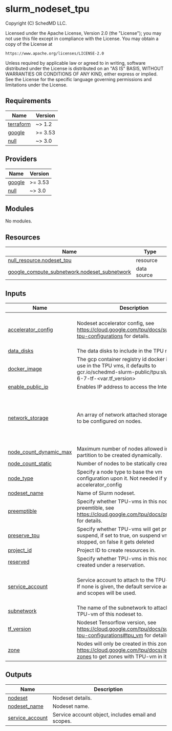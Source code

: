 # slurm_nodeset_tpu

<!-- BEGINNING OF PRE-COMMIT-TERRAFORM DOCS HOOK -->
Copyright (C) SchedMD LLC.

Licensed under the Apache License, Version 2.0 (the "License");
you may not use this file except in compliance with the License.
You may obtain a copy of the License at

    https://www.apache.org/licenses/LICENSE-2.0

Unless required by applicable law or agreed to in writing, software
distributed under the License is distributed on an "AS IS" BASIS,
WITHOUT WARRANTIES OR CONDITIONS OF ANY KIND, either express or implied.
See the License for the specific language governing permissions and
limitations under the License.

## Requirements

| Name | Version |
|------|---------|
| <a name="requirement_terraform"></a> [terraform](#requirement\_terraform) | ~> 1.2 |
| <a name="requirement_google"></a> [google](#requirement\_google) | >= 3.53 |
| <a name="requirement_null"></a> [null](#requirement\_null) | ~> 3.0 |

## Providers

| Name | Version |
|------|---------|
| <a name="provider_google"></a> [google](#provider\_google) | >= 3.53 |
| <a name="provider_null"></a> [null](#provider\_null) | ~> 3.0 |

## Modules

No modules.

## Resources

| Name | Type |
|------|------|
| [null_resource.nodeset_tpu](https://registry.terraform.io/providers/hashicorp/null/latest/docs/resources/resource) | resource |
| [google_compute_subnetwork.nodeset_subnetwork](https://registry.terraform.io/providers/hashicorp/google/latest/docs/data-sources/compute_subnetwork) | data source |

## Inputs

| Name | Description | Type | Default | Required |
|------|-------------|------|---------|:--------:|
| <a name="input_accelerator_config"></a> [accelerator\_config](#input\_accelerator\_config) | Nodeset accelerator config, see https://cloud.google.com/tpu/docs/supported-tpu-configurations for details. | <pre>object({<br>    topology = string<br>    version  = string<br>  })</pre> | <pre>{<br>  "topology": "",<br>  "version": ""<br>}</pre> | no |
| <a name="input_data_disks"></a> [data\_disks](#input\_data\_disks) | The data disks to include in the TPU node | `list(string)` | `[]` | no |
| <a name="input_docker_image"></a> [docker\_image](#input\_docker\_image) | The gcp container registry id docker image to use in the TPU vms, it defaults to gcr.io/schedmd-slurm-public/tpu:slurm-gcp-6-7-tf-<var.tf\_version> | `string` | `""` | no |
| <a name="input_enable_public_ip"></a> [enable\_public\_ip](#input\_enable\_public\_ip) | Enables IP address to access the Internet. | `bool` | `false` | no |
| <a name="input_network_storage"></a> [network\_storage](#input\_network\_storage) | An array of network attached storage mounts to be configured on nodes. | <pre>list(object({<br>    server_ip     = string,<br>    remote_mount  = string,<br>    local_mount   = string,<br>    fs_type       = string,<br>    mount_options = string,<br>  }))</pre> | `[]` | no |
| <a name="input_node_count_dynamic_max"></a> [node\_count\_dynamic\_max](#input\_node\_count\_dynamic\_max) | Maximum number of nodes allowed in this partition to be created dynamically. | `number` | `0` | no |
| <a name="input_node_count_static"></a> [node\_count\_static](#input\_node\_count\_static) | Number of nodes to be statically created. | `number` | `0` | no |
| <a name="input_node_type"></a> [node\_type](#input\_node\_type) | Specify a node type to base the vm configuration upon it. Not needed if you use accelerator\_config | `string` | `null` | no |
| <a name="input_nodeset_name"></a> [nodeset\_name](#input\_nodeset\_name) | Name of Slurm nodeset. | `string` | n/a | yes |
| <a name="input_preemptible"></a> [preemptible](#input\_preemptible) | Specify whether TPU-vms in this nodeset are preemtible, see https://cloud.google.com/tpu/docs/preemptible for details. | `bool` | `false` | no |
| <a name="input_preserve_tpu"></a> [preserve\_tpu](#input\_preserve\_tpu) | Specify whether TPU-vms will get preserve on suspend, if set to true, on suspend vm is stopped, on false it gets deleted | `bool` | `true` | no |
| <a name="input_project_id"></a> [project\_id](#input\_project\_id) | Project ID to create resources in. | `string` | n/a | yes |
| <a name="input_reserved"></a> [reserved](#input\_reserved) | Specify whether TPU-vms in this nodeset are created under a reservation. | `bool` | `false` | no |
| <a name="input_service_account"></a> [service\_account](#input\_service\_account) | Service account to attach to the TPU-vm.<br>If none is given, the default service account and scopes will be used. | <pre>object({<br>    email  = string<br>    scopes = set(string)<br>  })</pre> | `null` | no |
| <a name="input_subnetwork"></a> [subnetwork](#input\_subnetwork) | The name of the subnetwork to attach the TPU-vm of this nodeset to. | `string` | n/a | yes |
| <a name="input_tf_version"></a> [tf\_version](#input\_tf\_version) | Nodeset Tensorflow version, see https://cloud.google.com/tpu/docs/supported-tpu-configurations#tpu_vm for details. | `string` | n/a | yes |
| <a name="input_zone"></a> [zone](#input\_zone) | Nodes will only be created in this zone. Check https://cloud.google.com/tpu/docs/regions-zones to get zones with TPU-vm in it. | `string` | n/a | yes |

## Outputs

| Name | Description |
|------|-------------|
| <a name="output_nodeset"></a> [nodeset](#output\_nodeset) | Nodeset details. |
| <a name="output_nodeset_name"></a> [nodeset\_name](#output\_nodeset\_name) | Nodeset name. |
| <a name="output_service_account"></a> [service\_account](#output\_service\_account) | Service account object, includes email and scopes. |
<!-- END OF PRE-COMMIT-TERRAFORM DOCS HOOK -->
